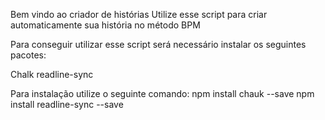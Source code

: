 Bem vindo ao criador de histórias
Utilize esse script para criar automaticamente sua história no método BPM

Para conseguir utilizar esse script será necessário instalar os seguintes pacotes:

Chalk
readline-sync

Para instalação utilize o seguinte comando:
npm install chauk --save
npm install readline-sync --save
